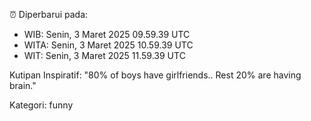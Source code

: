 ⏰ Diperbarui pada:
- WIB: Senin, 3 Maret 2025 09.59.39 UTC
- WITA: Senin, 3 Maret 2025 10.59.39 UTC
- WIT: Senin, 3 Maret 2025 11.59.39 UTC

Kutipan Inspiratif:
"80% of boys have girlfriends.. Rest 20% are having brain."


Kategori: funny

